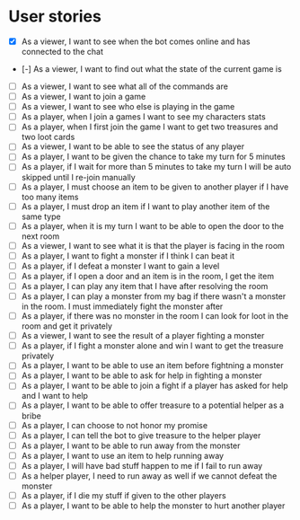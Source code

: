 # User stories

* [x] As a viewer, I want to see when the bot comes online and has connected to the chat
* [-] As a viewer, I want to find out what the state of the current game is
* [ ] As a viewer, I want to see what all of the commands are
* [ ] As a viewer, I want to join a game
* [ ] As a viewer, I want to see who else is playing in the game
* [ ] As a player, when I join a games I want to see my characters stats
* [ ] As a player, when I first join the game I want to get two treasures and two loot cards
* [ ] As a viewer, I want to be able to see the status of any player
* [ ] As a player, I want to be given the chance to take my turn for 5 minutes
* [ ] As a player, if I wait for more than 5 minutes to take my turn I will be auto skipped until I re-join manually
* [ ] As a player, I must choose an item to be given to another player if I have too many items
* [ ] As a player, I must drop an item if I want to play another item of the same type
* [ ] As a player, when it is my turn I want to be able to open the door to the next room
* [ ] As a viewer, I want to see what it is that the player is facing in the room
* [ ] As a player, I want to fight a monster if I think I can beat it
* [ ] As a player, if I defeat a monster I want to gain a level
* [ ] As a player, if I open a door and an item is in the room, I get the item
* [ ] As a player, I can play any item that I have after resolving the room
* [ ] As a player, I can play a monster from my bag if there wasn't a monster in the room. I must immediately fight the monster after
* [ ] As a player, if there was no monster in the room I can look for loot in the room and get it privately
* [ ] As a viewer, I want to see the result of a player fighting a monster
* [ ] As a player, if I fight a monster alone and win I want to get the treasure privately
* [ ] As a player, I want to be able to use an item before fightning a monster
* [ ] As a player, I want to be able to ask for help in fighting a monster
* [ ] As a player, I want to be able to join a fight if a player has asked for help and I want to help
* [ ] As a player, I want to be able to offer treasure to a potential helper as a bribe
* [ ] As a player, I can choose to not honor my promise
* [ ] As a player, I can tell the bot to give treasure to the helper player
* [ ] As a player, I want to be able to run away from the monster
* [ ] As a player, I want to use an item to help running away
* [ ] As a player, I will have bad stuff happen to me if I fail to run away
* [ ] As a helper player, I need to run away as well if we cannot defeat the monster
* [ ] As a player, if I die my stuff if given to the other players
* [ ] As a player, I want to be able to help the monster to hurt another player
